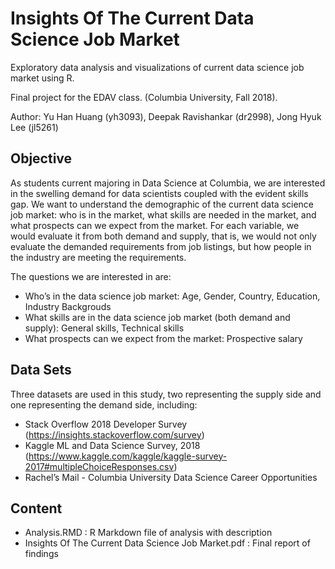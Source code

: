 # Insights Of The Current Data Science Job Market

Exploratory data analysis and visualizations of current data science job market using R.

Final project for the EDAV class. (Columbia University, Fall 2018).

Author: Yu Han Huang (yh3093), Deepak Ravishankar (dr2998), Jong Hyuk Lee (jl5261)

## Objective
As students current majoring in Data Science at Columbia, we are interested in the swelling demand for data scientists coupled with the evident skills gap. We want to understand the demographic of the current data science job market: who is in the market, what skills are needed in the market, and what prospects can we expect from the market. For each variable, we would evaluate it from both demand and supply, that is, we would not only evaluate the demanded requirements from job listings, but how people in the industry are meeting the requirements.

The questions we are interested in are:
- Who’s in the data science job market: Age, Gender, Country, Education, Industry Backgrouds
- What skills are in the data science job market (both demand and supply): General skills, Technical skills
- What prospects can we expect from the market: Prospective salary

## Data Sets
Three datasets are used in this study, two representing the supply side and one representing the demand side, including:
- Stack Overflow 2018 Developer Survey (https://insights.stackoverflow.com/survey)
- Kaggle ML and Data Science Survey, 2018 (https://www.kaggle.com/kaggle/kaggle-survey-2017#multipleChoiceResponses.csv)
- Rachel’s Mail - Columbia University Data Science Career Opportunities

## Content
- Analysis.RMD : R Markdown file of analysis with description
- Insights Of The Current Data Science Job Market.pdf : Final report of findings
